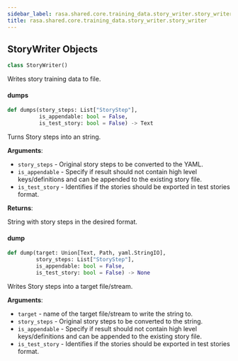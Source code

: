 ```yaml
---
sidebar_label: rasa.shared.core.training_data.story_writer.story_writer
title: rasa.shared.core.training_data.story_writer.story_writer
---
```

## StoryWriter Objects

```python
class StoryWriter()
```

Writes story training data to file.

#### dumps

```python
def dumps(story_steps: List["StoryStep"],
          is_appendable: bool = False,
          is_test_story: bool = False) -> Text
```

Turns Story steps into an string.

**Arguments**:

- `story_steps` - Original story steps to be converted to the YAML.
- `is_appendable` - Specify if result should not contain
  high level keys/definitions and can be appended to
  the existing story file.
- `is_test_story` - Identifies if the stories should be exported in test stories
  format.

**Returns**:

  String with story steps in the desired format.

#### dump

```python
def dump(target: Union[Text, Path, yaml.StringIO],
         story_steps: List["StoryStep"],
         is_appendable: bool = False,
         is_test_story: bool = False) -> None
```

Writes Story steps into a target file/stream.

**Arguments**:

- `target` - name of the target file/stream to write the string to.
- `story_steps` - Original story steps to be converted to the string.
- `is_appendable` - Specify if result should not contain
  high level keys/definitions and can be appended to
  the existing story file.
- `is_test_story` - Identifies if the stories should be exported in test stories
  format.

